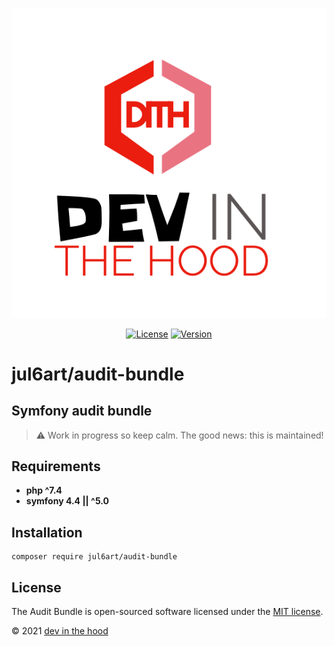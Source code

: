 <p align="center">
    <a href="https://devinthehood.com"><img src="https://github.com/jul6art/symfony-skeleton/blob/master/assets/img/devinthehood.png?raw=true" alt="logo dev in the hood"></a>
</p>

<p align="center">
    <a href="https://opensource.org/licenses/MIT" target="_blank"><img src="https://img.shields.io/badge/License-MIT-yellow.svg" alt="License"></a>
    <a href="https://github.com/jul6art/symfony-skeleton" target="_blank"><img src="https://img.shields.io/static/v1?label=stable&message=v1+coming+soon&color=orange" alt="Version"></a>
</p>

jul6art/audit-bundle
====================
Symfony audit bundle
--------------------

> :warning: Work in progress so keep calm. The good news: this is maintained!

Requirements
------------

* **php ^7.4**
* **symfony 4.4 || ^5.0**

Installation
------------

```console
composer require jul6art/audit-bundle
```

License
-------

The Audit Bundle is open-sourced software licensed under the [MIT license](https://opensource.org/licenses/MIT).

&copy; 2021 [dev in the hood](https://devinthehood.com)
